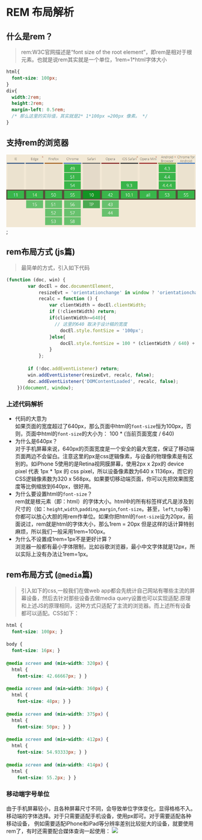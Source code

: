 # REM 布局解析

## 什么是rem？
> rem:W3C官网描述是“font size of the root element”，即rem是相对于根元素。也就是说rem其实就是一个单位，1rem=1*html字体大小

```css
html{
  font-size: 100px;
}
div{
  width:2rem;
  height:2rem;
  margin-left: 0.5rem;
  /* 那么这里的实际值，其实就是2* 1*100px =200px 像素。 */
}
```

## 支持rem的浏览器
![rem](amWiki/images/rem.png);



## rem布局方式 (js篇)
> 最简单的方式，引入如下代码

```javascript
(function (doc, win) {
        var docEl = doc.documentElement,
            resizeEvt = 'orientationchange' in window ? 'orientationchange' : 'resize',
            recalc = function () {
                var clientWidth = docEl.clientWidth;
                if (!clientWidth) return;
                if(clientWidth>=640){
                  // 这里的640 取决于设计稿的宽度
                    docEl.style.fontSize = '100px';
                }else{
                    docEl.style.fontSize = 100 * (clientWidth / 640) + 'px';
                }
            };

        if (!doc.addEventListener) return;
        win.addEventListener(resizeEvt, recalc, false);
        doc.addEventListener('DOMContentLoaded', recalc, false);
    })(document, window);
```

### 上述代码解析
* 代码的大意为 <br/>
如果页面的宽度超过了640px，那么页面中html的`font-size`恒为100px，否则，页面中html的`font-size`的大小为： 100 * (当前页面宽度 / 640)
* 为什么是640px？<br/>
对于手机屏幕来说，640px的页面宽度是一个安全的最大宽度，保证了移动端页面两边不会留白。注意这里的px是css逻辑像素，与设备的物理像素是有区别的。如iPhone 5使用的是Retina视网膜屏幕，使用2px x 2px的 device pixel 代表 1px * 1px 的 css pixel，所以设备像素数为640 x 1136px，而它的CSS逻辑像素数为320 x 568px。如果要切移动端页面，你可以先把效果图宽度等比例缩放到640px，很好用。
* 为什么要设置html的`font-size`？<br/>
rem就是根元素（即：html）的字体大小。html中的所有标签样式凡是涉及到尺寸的（如：`height`,`width`,`padding`,`margin`,`font-size`。甚至，`left`,`top`等）你都可以放心大胆的用rem作单位。如果你把html的`font-size`设为20px，前面说过，rem就是html的字体大小，那么1rem = 20px
但是这样的话计算特别麻烦，所以我们一般采用1rem=100px。
* 为什么不设置成1rem=1px不是更好计算？<br/>
浏览器一般都有最小字体限制，比如谷歌浏览器，最小中文字体就是12px，所以实际上没有办法让1rem=1px。



## rem布局方式 (`@media`篇)
> 引入如下的css,一般我们在做web app都会先统计自己网站有哪些主流的屏幕设备，然后去针对那些设备去做media query设置也可以实现适配.原理和上述JS的原理相同，这种方式只适配了主流的浏览器。而上述所有设备都可以适配。CSS如下：

```css
html {
  font-size: 100px; }

body {
  font-size: 16px; }

@media screen and (min-width: 320px) {
  html {
    font-size: 42.66667px; } }

@media screen and (min-width: 360px) {
  html {
    font-size: 48px; } }

@media screen and (min-width: 375px) {
  html {
    font-size: 50px; } }

@media screen and (min-width: 412px) {
  html {
    font-size: 54.93333px; } }

@media screen and (min-width: 414px) {
  html {
    font-size: 55.2px; } }
```

### 移动端字号单位
由于手机屏幕较小，且各种屏幕尺寸不同，会导致单位字体变化，显得格格不入。 移动端的字体选择。对于只需要适配手机设备，使用px即可。对于需要适配各种移动设备， 例如需要适配iPhone和iPad等分辨率差别比较挺大的设备，就要使用rem了，有时还需要配合媒体查询一起使用：
![](assets/003/03/05-1542110977000.png)